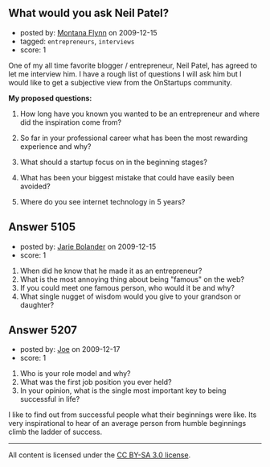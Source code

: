 ## What would you ask Neil Patel?

- posted by: [Montana Flynn](https://stackexchange.com/users/-1/1646-montana-flynn) on 2009-12-15
- tagged: `entrepreneurs`, `interviews`
- score: 1

One of my all time favorite blogger / entrepreneur, Neil Patel, has agreed to let me interview him.   I have a rough list of questions I will ask him but I would like to get a subjective view from the OnStartups community.

**My proposed questions:**

 1. How long have you known you
    wanted to be an entrepreneur and
    where did the inspiration come from?

 2. So far in your professional career
    what has been the most rewarding
    experience and why?

 3. What should a startup focus on in
    the beginning stages?

 4. What has been your biggest mistake
    that could have easily been avoided?

 5. Where do you see internet technology
    in 5 years?


## Answer 5105

- posted by: [Jarie Bolander](https://stackexchange.com/users/-1/585-jarie-bolander) on 2009-12-15
- score: 1

 1. When did he know that he made it as an entrepreneur?
 2. What is the most annoying thing about being "famous" on the web?
 3. If you could meet one famous person, who would it be and why?
 4. What single nugget of wisdom would you give to your grandson or daughter?




## Answer 5207

- posted by: [Joe](https://stackexchange.com/users/-1/1081-joe) on 2009-12-17
- score: 1

1. Who is your role model and why?
2. What was the first job position you ever held?
3. In your opinion, what is the single most important key to being successful in life?


I like to find out from successful people what their beginnings were like.  Its very inspirational to hear of an average person from humble beginnings climb the ladder of success.  



---

All content is licensed under the [CC BY-SA 3.0 license](https://creativecommons.org/licenses/by-sa/3.0/).
